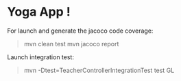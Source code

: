 # Yoga App !


For launch and generate the jacoco code coverage:
> mvn clean test
> mvn jacoco report

Launch integration test:
> mvn -Dtest=TeacherControllerIntegrationTest test
GL
